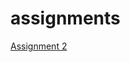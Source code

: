 # assignments
[Assignment 2](https://github.com/DarnellStarling/assignments/blob/master/assignment2.ipynb)
